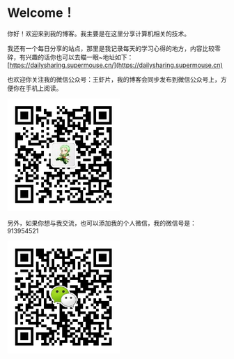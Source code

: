 # Welcome！

你好！欢迎来到我的博客。我主要是在这里分享计算机相关的技术。

我还有一个每日分享的站点，那里是我记录每天的学习心得的地方，内容比较零碎，有兴趣的话你也可以去瞄一眼\~地址如下：[https://dailysharing.supermouse.cn/](https://dailysharing.supermouse.cn)

也欢迎你关注我的微信公众号：王虾片，我的博客会同步发布到微信公众号上，方便你在手机上阅读。

![微信扫一扫上方二维码，关注我的公众号：王虾片](.gitbook/assets/微信公众号二维码.jpg)

另外，如果你想与我交流，也可以添加我的个人微信，我的微信号是：913954521

![微信扫一扫上方二维码，添加我的个人微信](.gitbook/assets/个人微信号.jpg)

